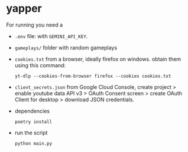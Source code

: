 # yapper

For running you need a 

- `.env` file: with `GEMINI_API_KEY`.

- `gameplays/` folder with random gameplays

- `cookies.txt` from a browser, ideally firefox on windows. obtain them using this command: 

	```
	yt-dlp --cookies-from-browser firefox --cookies cookies.txt
	```

- `client_secrets.json` from Google Cloud Console, create project > enable youtube data API v3 > OAuth Consent screen > create OAuth Client for desktop > download JSON credentials.

- dependencies
	```
	poetry install
	```

- run the script
	```
	python main.py
	```